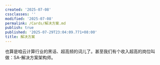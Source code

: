 ```yaml
---
created: '2025-07-08'
cssclasses: ''
modified: '2025-07-08'
permalink: /Cards/解决方案.md
publish: true
published: '2025-07-29T23:04:09.771+08:00'
title: 解决方案
---
```

也算是咱云计算行业的黑话、超高频的词儿了。甚至我们有个收入超高的岗位叫做：SA-解决方案架构师。
